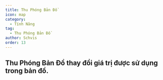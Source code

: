 ```yaml
---
title: Thu Phóng Bản Đồ
icon: map
category:
  - Tính Năng
tag:
  - Thu Phóng Bản Đồ
author: Schvis
order: 13
---
```


## Thu Phóng Bản Đồ thay đổi giá trị được sử dụng trong bản đồ.
